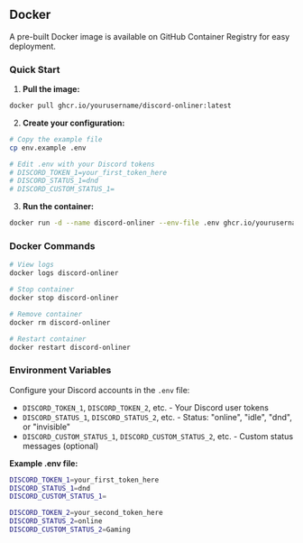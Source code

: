 ## Docker

A pre-built Docker image is available on GitHub Container Registry for easy deployment.

### Quick Start

1. **Pull the image:**
```bash
docker pull ghcr.io/yourusername/discord-onliner:latest
```

2. **Create your configuration:**
```bash
# Copy the example file
cp env.example .env

# Edit .env with your Discord tokens
# DISCORD_TOKEN_1=your_first_token_here
# DISCORD_STATUS_1=dnd
# DISCORD_CUSTOM_STATUS_1=
```

3. **Run the container:**
```bash
docker run -d --name discord-onliner --env-file .env ghcr.io/yourusername/discord-onliner:latest
```

### Docker Commands

```bash
# View logs
docker logs discord-onliner

# Stop container
docker stop discord-onliner

# Remove container
docker rm discord-onliner

# Restart container
docker restart discord-onliner
```

### Environment Variables

Configure your Discord accounts in the `.env` file:

- `DISCORD_TOKEN_1`, `DISCORD_TOKEN_2`, etc. - Your Discord user tokens
- `DISCORD_STATUS_1`, `DISCORD_STATUS_2`, etc. - Status: "online", "idle", "dnd", or "invisible"
- `DISCORD_CUSTOM_STATUS_1`, `DISCORD_CUSTOM_STATUS_2`, etc. - Custom status messages (optional)

**Example .env file:**
```bash
DISCORD_TOKEN_1=your_first_token_here
DISCORD_STATUS_1=dnd
DISCORD_CUSTOM_STATUS_1=

DISCORD_TOKEN_2=your_second_token_here
DISCORD_STATUS_2=online
DISCORD_CUSTOM_STATUS_2=Gaming
```

